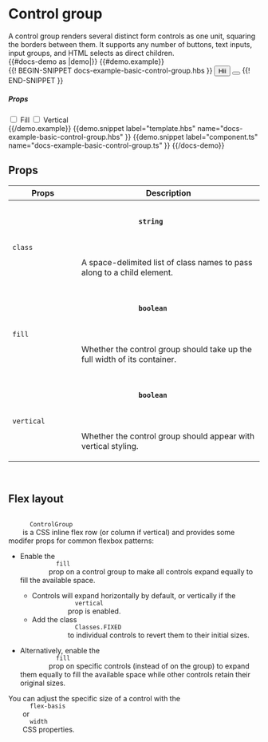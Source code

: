 # Control group
<div class="bp3-running-text bp3-text-large">
 A control group renders several distinct form controls as one unit, squaring the borders between them. It supports any number of buttons, text inputs, input groups, and HTML selects as direct children.
</div>
{{#docs-demo as |demo|}}
  {{#demo.example}}
    <div class="demo-container">
      <div
        class="docs-example-frame docs-example-frame-row"
        data-example-id="ControlGroupExample"
      >
        <div class="docs-example">
          {{! BEGIN-SNIPPET docs-example-basic-control-group.hbs }}
          <ControlGroup @style={{style}} @fill={{fill}} @vertical={{vertical}}>
            <Button @intent="primary">
              Hii
            </Button>
            <InputGroup @placeholder="Find filters..." ></InputGroup>
            <Button @icon="arrow-right" ></Button>
          </ControlGroup>
          {{! END-SNIPPET }}
        </div>
        <div class="docs-example-options">
          <h5 class="bp3-heading">
            Props
          </h5>
          <label class="bp3-control bp3-switch">
            <input type="checkbox" onclick={{action "onChangeProps" "fill"}} />
            <span class="bp3-control-indicator"></span>
            Fill
          </label>
          <label class="bp3-control bp3-switch">
            <input
              type="checkbox"
              onclick={{action "onChangeProps" "vertical"}}
             />
            <span class="bp3-control-indicator"></span>
            Vertical
          </label>
        </div>
      </div>
    </div>
  {{/demo.example}}
  {{demo.snippet
    label="template.hbs"
    name="docs-example-basic-control-group.hbs"
  }}
  {{demo.snippet label="component.ts" name="docs-example-basic-control-group.ts"
  }}
{{/docs-demo}}


## Props
<div class="docs-modifiers-table bp3-running-text">
  <table class="bp3-html-table">
    <thead>
      <tr>
        <th>
          Props
        </th>
        <th>
          Description
        </th>
      </tr>
    </thead>
    <tbody>
      <tr>
        <td class="docs-prop-name">
          <code>
            class
          </code>
        </td>
        <td class="docs-prop-details">
          <code class="docs-prop-type">
            <strong>
              string
            </strong>
            <em class="docs-prop-default bp3-text-muted"></em>
          </code>
          <div class="docs-prop-description">
            <div class="docs-section">
              <div class="bp3-running-text">
                <p>
                  A space-delimited list of class names to pass along to a child element.
                </p>
              </div>
            </div>
          </div>
        </td>
      </tr>
      <tr>
        <td class="docs-prop-name">
          <code>
            fill
          </code>
        </td>
        <td class="docs-prop-details">
          <code class="docs-prop-type">
            <strong>
              boolean
            </strong>
            <em class="docs-prop-default bp3-text-muted"></em>
          </code>
          <div class="docs-prop-description">
            <div class="docs-section">
              <div class="bp3-running-text">
                <p>
                  Whether the control group should take up the full width of its container.
                </p>
              </div>
            </div>
          </div>
        </td>
      </tr>
      <tr>
        <td class="docs-prop-name">
          <code>
            vertical
          </code>
        </td>
        <td class="docs-prop-details">
          <code class="docs-prop-type">
            <strong>
              boolean
            </strong>
            <em class="docs-prop-default bp3-text-muted"></em>
          </code>
          <div class="docs-prop-description">
            <div class="docs-section">
              <div class="bp3-running-text">
                <p>
                  Whether the control group should appear with vertical styling.
                </p>
              </div>
            </div>
          </div>
        </td>
      </tr>
    </tbody>
  </table>
  <br />
</div>

## Flex layout
<div class="bp3-running-text bp3-text-large">
  <p>
    <code>
      ControlGroup
    </code>
    is a CSS inline flex row (or column if vertical) and provides
        some modifer props for common flexbox patterns:
  </p>
  <ul>
    <li>
      <p>
        Enable the
        <code>
          fill
        </code>
        prop on a control group to make all controls expand equally to
                fill the available space.
      </p>
      <ul>
        <li>
          Controls will expand horizontally by default, or vertically if the
          <code>
            vertical
          </code>
          prop is
                    enabled.
        </li>
        <li>
          Add the class
          <code>
            Classes.FIXED
          </code>
          to individual controls to revert them to their initial
                    sizes.
        </li>
      </ul>
    </li>
    <li>
      <p>
        Alternatively, enable the
        <code>
          fill
        </code>
        prop on specific controls (instead of on the
                group) to expand them equally to fill the available space while other
                controls retain their original sizes.
      </p>
    </li>
  </ul>
  <p>
    You can adjust the specific size of a control with the
    <code>
      flex-basis
    </code>
    or
    <code>
      width
    </code>
    CSS properties.
  </p>
</div>
